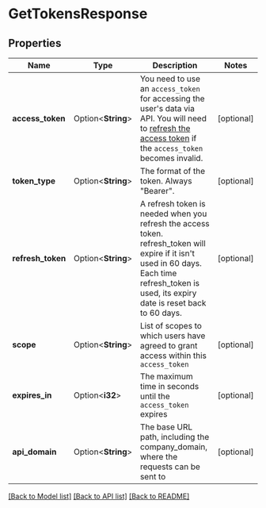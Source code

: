 # GetTokensResponse

## Properties

Name | Type | Description | Notes
------------ | ------------- | ------------- | -------------
**access_token** | Option<**String**> | You need to use an `access_token` for accessing the user's data via API. You will need to [refresh the access token](https://pipedrive.readme.io/docs/marketplace-oauth-authorization#step-7-refreshing-the-tokens) if the `access_token` becomes invalid. | [optional]
**token_type** | Option<**String**> | The format of the token. Always \"Bearer\". | [optional]
**refresh_token** | Option<**String**> | A refresh token is needed when you refresh the access token. refresh_token will expire if it isn't used in 60 days. Each time refresh_token is used, its expiry date is reset back to 60 days. | [optional]
**scope** | Option<**String**> | List of scopes to which users have agreed to grant access within this `access_token` | [optional]
**expires_in** | Option<**i32**> | The maximum time in seconds until the `access_token` expires | [optional]
**api_domain** | Option<**String**> | The base URL path, including the company_domain, where the requests can be sent to | [optional]

[[Back to Model list]](../README.md#documentation-for-models) [[Back to API list]](../README.md#documentation-for-api-endpoints) [[Back to README]](../README.md)


